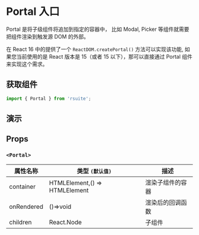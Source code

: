 # Portal 入口

Portal 是将子级组件将追加到指定的容器中， 比如 Modal, Picker 等组件就需要把组件渲染到触发源 DOM 的外部。

在 React 16 中的提供了一个  `ReactDOM.createPortal()` 方法可以实现该功能,  如果您当前使用的是 React 版本是 15（或者 15 以下），那可以直接通过 Portal 组件来实现这个需求。

## 获取组件

```js
import { Portal } from 'rsuite';
```

## 演示

<!--{demo}-->

## Props

### `<Portal>`

| 属性名称   | 类型 `(默认值)`               | 描述             |
| ---------- | ----------------------------- | ---------------- |
| container  | HTMLElement,() => HTMLElement | 渲染子组件的容器 |
| onRendered | ()=>void                      | 渲染后的回调函数 |
| children   | React.Node                    | 子组件           |
